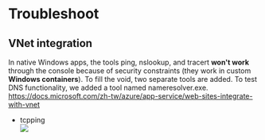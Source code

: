 # Troubleshoot
## VNet integration
In native Windows apps, the tools ping, nslookup, and tracert **won't work** through the console because of security constraints (they work in custom **Windows containers**). To fill the void, two separate tools are added. To test DNS functionality, we added a tool named nameresolver.exe.
https://docs.microsoft.com/zh-tw/azure/app-service/web-sites-integrate-with-vnet
- tcpping
    <br><img src="https://github.com/ShaqtinAFool/gitbook/blob/master/img/cloud/azure/app-tcpping.png?raw=true">
